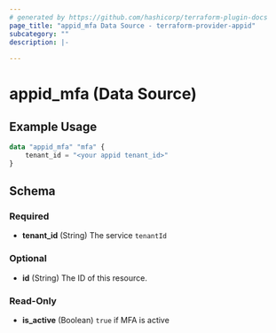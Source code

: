 ```yaml
---
# generated by https://github.com/hashicorp/terraform-plugin-docs
page_title: "appid_mfa Data Source - terraform-provider-appid"
subcategory: ""
description: |-
  
---
```


# appid_mfa (Data Source)



## Example Usage

```terraform
data "appid_mfa" "mfa" {
    tenant_id = "<your appid tenant_id>"    
}
```

<!-- schema generated by tfplugindocs -->
## Schema

### Required

- **tenant_id** (String) The service `tenantId`

### Optional

- **id** (String) The ID of this resource.

### Read-Only

- **is_active** (Boolean) `true` if MFA is active


